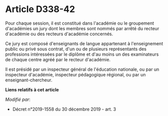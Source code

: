 # Article D338-42

Pour chaque session, il est constitué dans l'académie ou le groupement d'académies un jury dont les membres sont nommés par
arrêté du recteur d'académie ou des recteurs d'académie concernés.

Ce jury est composé d'enseignants de langue appartenant à l'enseignement public ou privé sous contrat, d'un ou de plusieurs
représentants des professions intéressées par le diplôme et d'au moins un des examinateurs de chaque centre agréé par le
recteur d'académie.

Il est présidé par un inspecteur général de l'éducation nationale, ou par un inspecteur d'académie, inspecteur pédagogique
régional, ou par un enseignant-chercheur.

**Liens relatifs à cet article**

_Modifié par_:

  - Décret n°2019-1558 du 30 décembre 2019 - art. 3
